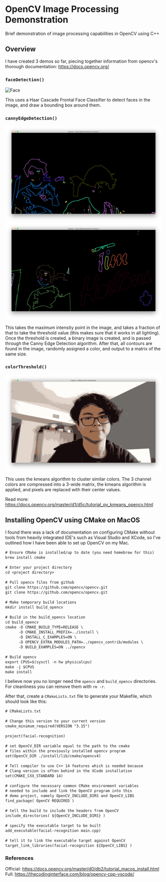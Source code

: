 # OpenCV Image Processing Demonstration
Brief demonstration of image processing capabilities in OpenCV using C++

## Overview

I have created 3 demos so far, piecing together information from opencv's thorough documentation: https://docs.opencv.org/

### `faceDetection()`
![Face](docs/Face.png)

This uses a Haar Cascade Frontal Face Classifier to detect faces in the image, and draw a bounding box around them.

### `cannyEdgeDetection()`
![Canny1](docs/Canny1.png)
![Canny1](docs/Canny2.png)

This takes the maximum intensity point in the image, and takes a fraction of that to take the threshold value (this makes sure that it works in all lighting). Once the threshold is created, a binary image is created, and is passed through the Canny Edge Detection algorithm. After that, all contours are found in the image, randomly assigned a color, and output to a matrix of the same size.

### `colorThreshold()`
![kmeans](docs/kmeans.png)

This uses the kmeans algorithm to cluster similar colors. The 3 channel colors are compressed into a 3-wide matrix, the kmeans algorithm is applied, and pixels are replaced with their center values.

Read more: https://docs.opencv.org/master/d1/d5c/tutorial_py_kmeans_opencv.html

## Installing OpenCV using CMake on MacOS

I found there was a lack of documentation on configuring CMake without tools from heavily integrated IDE's such as Visual Studio and XCode, so I've outlined how I have been able to set up OpenCV on my Mac.  

```
# Ensure CMake is installed/up to date (you need homebrew for this)
brew install cmake

# Enter your project directory
cd <project directory>

# Pull opencv files from github
git clone https://github.com/opencv/opencv.git
git clone https://github.com/opencv/opencv.git

# Make temporary build locations
mkdir install build_opencv

# Build in the build_opencv location
cd build_opencv
cmake -D CMAKE_BUILD_TYPE=RELEASE \
      -D CMAKE_INSTALL_PREFIX=../install \
      -D INSTALL_C_EXAMPLES=ON \
      -D OPENCV_EXTRA_MODULES_PATH=../opencv_contrib/modules \
      -D BUILD_EXAMPLES=ON ../opencv

# Build opencv
export CPUS=$(sysctl -n hw physicalcpu)
make -j $CPUS
make install
```

I believe now you no longer need the `opencv` and `build_opencv` directories. For cleanliness you can remove them with `rm -r`.  

After that, create a `CMakeLists.txt` file to generate your Makefile, which should look like this:
```
# CMakeLists.txt

# Change this version to your current version
cmake_minimum_required(VERSION "3.15")

project(facial-recognition)

# set OpenCV_DIR variable equal to the path to the cmake
# files within the previously installed opencv program
set(OpenCV_DIR ./install/lib/cmake/opencv4)

# Tell compiler to use C++ 14 features which is needed because
# Clang version is often behind in the XCode installation
set(CMAKE_CXX_STANDARD 14)

# configure the necessary common CMake environment variables
# needed to include and link the OpenCV program into this
# demo project, namely OpenCV_INCLUDE_DIRS and OpenCV_LIBS
find_package( OpenCV REQUIRED )

# tell the build to include the headers from OpenCV
include_directories( ${OpenCV_INCLUDE_DIRS} )

# specify the executable target to be built
add_executable(facial-recognition main.cpp)

# tell it to link the executable target against OpenCV
target_link_libraries(facial-recognition ${OpenCV_LIBS} )
```

### References

Official: https://docs.opencv.org/master/d0/db2/tutorial_macos_install.html  
Full: https://thecodinginterface.com/blog/opencv-cpp-vscode/

